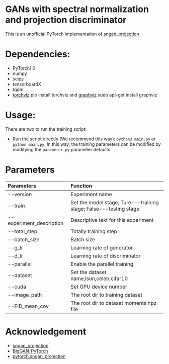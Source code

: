 # GANs with spectral normalization and projection discriminator
This is an unofficial PyTorch implementation of [sngan_projection](https://github.com/pfnet-research/sngan_projection)

# Dependencies:
- PyTorch1.0
- numpy
- scipy
- tensorboardX
- tqdm
- [torchviz](https://github.com/szagoruyko/pytorchviz) pip install torchviz and [graphviz](http://www.graphviz.org/) sudo apt-get install graphviz

# Usage:
There are two to run the training script:
- Run the script directly (We recommend this way): `python3 main.py` or `python main.py`.
    In this way, the training parameters can be modified by modifying the `parameter.py` parameter defaults.

# Parameters
|  Parameters   | Function  |
|  :----  | :----  |
| --version  | Experiment name |
| --train  | Set the model stage, Ture---training stage; False---testing stage |
| --experiment_description  | Descriptive text for this experiment  |
| --total_step  | Totally training step |
| --batch_size  | Batch size |
| --g_lr  | Learning rate of generator |
| --d_lr  | Learning rate of discriminator |
| --parallel  | Enable the parallel training |
| --dataset  | Set the dataset name,lsun,celeb,cifar10 |
| --cuda  | Set GPU device number |
| --image_path  | The root dir to training dataset |
| --FID_mean_cov  | The root dir to dataset moments npz file |



# Acknowledgement
- [sngan_projection](https://github.com/pfnet-research/sngan_projection)
- [BigGAN-PyTorch](https://github.com/ajbrock/BigGAN-PyTorch)
- [pytorch.sngan_projection](https://github.com/crcrpar/pytorch.sngan_projection)